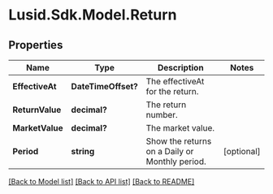 
# Lusid.Sdk.Model.Return

## Properties

Name | Type | Description | Notes
------------ | ------------- | ------------- | -------------
**EffectiveAt** | **DateTimeOffset?** | The effectiveAt for the return. | 
**ReturnValue** | **decimal?** | The return number. | 
**MarketValue** | **decimal?** | The market value. | 
**Period** | **string** | Show the returns on a Daily or Monthly period. | [optional] 

[[Back to Model list]](../README.md#documentation-for-models)
[[Back to API list]](../README.md#documentation-for-api-endpoints)
[[Back to README]](../README.md)

